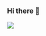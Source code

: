 ### Hi there 👋
<a href="www.naver.com" target="_blank"><img src="https://img.shields.io/badge/GODDONGHYUN-3DDC84?style=&logo=aiqfome&logoColor=white"/></a>

<!--
**GODDONGHYUN/GODDONGHYUN** is a ✨ _special_ ✨ repository because its `README.md` (this file) appears on your GitHub profile.
![GODDONGHYUN's GitHub stats](https://github-readme-stats.vercel.app/api?username=leenl1168@gmail.com&show_icons=true&theme=cobalt)



Here are some ideas to get you started:

- 🔭 I’m currently working on ...
- 🌱 I’m currently learning ...
- 👯 I’m looking to collaborate on ...
- 🤔 I’m looking for help with ...
- 💬 Ask me about ...
- 📫 How to reach me: ...
- 😄 Pronouns: ...
- ⚡ Fun fact: ...
-->
